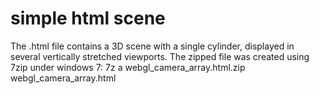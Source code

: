 # simple html scene

The .html file contains a 3D scene with a single cylinder, displayed in several vertically stretched viewports.
The zipped file was created using 7zip under windows 7:
  7z a webgl_camera_array.html.zip webgl_camera_array.html
    
